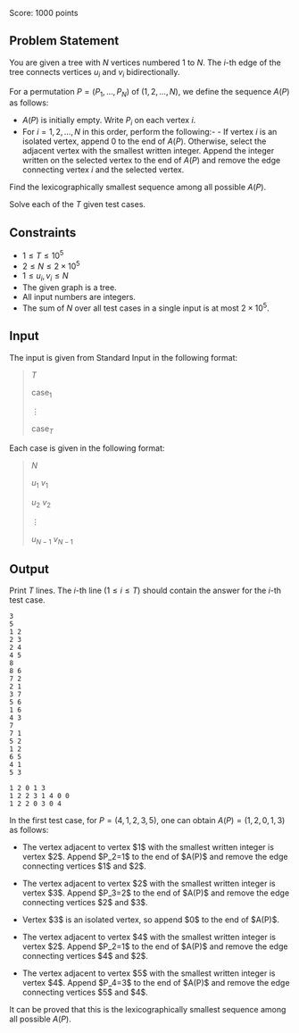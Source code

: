 Score: $1000$ points

## Problem Statement

You are given a tree with $N$ vertices numbered $1$ to $N$. The $i$-th edge of the tree connects vertices $u_i$ and $v_i$ bidirectionally.

For a permutation $P=(P_1,\ldots,P_N)$ of $(1,2,\ldots,N)$, we define the sequence $A(P)$ as follows:

- $A(P)$ is initially empty. Write $P_i$ on each vertex $i$.
- For $i=1,2,\ldots,N$ in this order, perform the following:-   - If vertex $i$ is an isolated vertex, append $0$ to the end of $A(P)$. Otherwise, select the adjacent vertex with the smallest written integer. Append the integer written on the selected vertex to the end of $A(P)$ and remove the edge connecting vertex $i$ and the selected vertex.

Find the lexicographically smallest sequence among all possible $A(P)$.

Solve each of the $T$ given test cases.

## Constraints

- $1 \leq T \leq 10^5$
- $2 \leq N \leq 2 \times 10^5$
- $1\leq u_i,v_i\leq N$
- The given graph is a tree.
- All input numbers are integers.
- The sum of $N$ over all test cases in a single input is at most $2 \times 10^5$.

## Input

The input is given from Standard Input in the following format:

> $T$
> 
> $\mathrm{case}_1$
> 
> $\vdots$
> 
> $\mathrm{case}_T$

Each case is given in the following format:

> $N$
> 
> $u_1$ $v_1$
> 
> $u_2$ $v_2$
> 
> $\vdots$
> 
> $u_{N-1}$ $v_{N-1}$

## Output

Print $T$ lines. The $i$-th line $(1 \leq i \leq T)$ should contain the answer for the $i$-th test case.

```input1
3
5
1 2
2 3
2 4
4 5
8
8 6
7 2
2 1
3 7
5 6
1 6
4 3
7
7 1
5 2
1 2
6 5
4 1
5 3
```

```output1
1 2 0 1 3
1 2 2 3 1 4 0 0
1 2 2 0 3 0 4
```

In the first test case, for $P=(4,1,2,3,5)$, one can obtain $A(P)=(1,2,0,1,3)$ as follows:

- <p>The vertex adjacent to vertex $1$ with the smallest written integer is vertex $2$. Append $P_2=1$ to the end of $A(P)$ and remove the edge connecting vertices $1$ and $2$.</p>
- <p>The vertex adjacent to vertex $2$ with the smallest written integer is vertex $3$. Append $P_3=2$ to the end of $A(P)$ and remove the edge connecting vertices $2$ and $3$.</p>
- <p>Vertex $3$ is an isolated vertex, so append $0$ to the end of $A(P)$.</p>
- <p>The vertex adjacent to vertex $4$ with the smallest written integer is vertex $2$. Append $P_2=1$ to the end of $A(P)$ and remove the edge connecting vertices $4$ and $2$.</p>
- <p>The vertex adjacent to vertex $5$ with the smallest written integer is vertex $4$. Append $P_4=3$ to the end of $A(P)$ and remove the edge connecting vertices $5$ and $4$.</p>

It can be proved that this is the lexicographically smallest sequence among all possible $A(P)$.